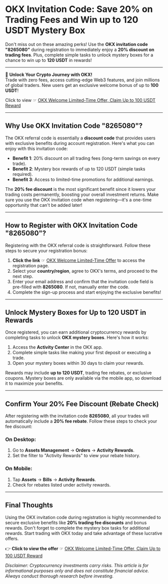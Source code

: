 # OKX Invitation Code: Save 20% on Trading Fees and Win up to 120 USDT Mystery Box

Don't miss out on these amazing perks! Use the **OKX invitation code "8265080"** during registration to immediately enjoy a **20% discount on trading fees**. Plus, complete simple tasks to unlock mystery boxes for a chance to win up to **120 USDT** in rewards!

---

🚀 **Unlock Your Crypto Journey with OKX!**  
Trade with zero fees, access cutting-edge Web3 features, and join millions of global traders. New users get an exclusive welcome bonus of up to **100 USDT**!  

Click to view ☞ [OKX Welcome Limited-Time Offer, Claim Up to 100 USDT Reward](https://bit.ly/OKXe)  

---

## Why Use OKX Invitation Code "8265080"?

The OKX referral code is essentially a **discount code** that provides users with exclusive benefits during account registration. Here's what you can enjoy with this invitation code:

- **Benefit 1**: 20% discount on all trading fees (long-term savings on every trade).  
- **Benefit 2**: Mystery box rewards of up to 120 USDT (simple tasks required).  
- **Benefit 3**: Access to limited-time promotions for additional earnings.  

The **20% fee discount** is the most significant benefit since it lowers your trading costs permanently, boosting your overall investment returns. Make sure you use the OKX invitation code when registering—it's a one-time opportunity that can't be added later!

---

## How to Register with OKX Invitation Code "8265080"?

Registering with the OKX referral code is straightforward. Follow these steps to secure your registration bonus:

1. **Click the link** ☞ [OKX Welcome Limited-Time Offer](https://bit.ly/OKXe) to access the registration page.  
2. Select your **country/region**, agree to OKX's terms, and proceed to the next step.  
3. Enter your email address and confirm that the invitation code field is pre-filled with **8265080**. If not, manually enter the code.  
4. Complete the sign-up process and start enjoying the exclusive benefits!

---

## Unlock Mystery Boxes for Up to 120 USDT in Rewards

Once registered, you can earn additional cryptocurrency rewards by completing tasks to unlock **OKX mystery boxes**. Here's how it works:

1. Access the **Activity Center** in the OKX app.  
2. Complete simple tasks like making your first deposit or executing a trade.  
3. Open your mystery boxes within 30 days to claim your rewards.  

Rewards may include **up to 120 USDT**, trading fee rebates, or exclusive coupons. Mystery boxes are only available via the mobile app, so download it to maximize your benefits.

---

## Confirm Your 20% Fee Discount (Rebate Check)

After registering with the invitation code **8265080**, all your trades will automatically include a **20% fee rebate**. Follow these steps to check your fee discount:

### On Desktop:
1. Go to **Assets Management** → **Orders** → **Activity Rewards**.  
2. Set the filter to "Activity Rewards" to view your rebate history.

### On Mobile:
1. Tap **Assets** → **Bills** → **Activity Rewards**.  
2. Check for rebates listed under activity rewards.

---

## Final Thoughts

Using the OKX invitation code during registration is highly recommended to secure exclusive benefits like **20% trading fee discounts** and bonus rewards. Don't forget to complete the mystery box tasks for additional rewards. Start trading with OKX today and take advantage of these lucrative offers.

👉 **Click to view the offer** ☞ [OKX Welcome Limited-Time Offer, Claim Up to 100 USDT Reward](https://bit.ly/OKXe)  

*Disclaimer: Cryptocurrency investments carry risks. This article is for informational purposes only and does not constitute financial advice. Always conduct thorough research before investing.*  
